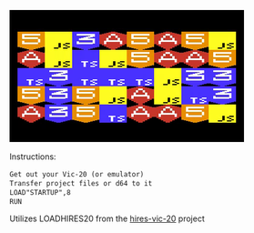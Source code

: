 ![Angular and related icons animated on Commodore Vic-20](https://github.com/davervw/angular-vic20/blob/main/media/angular_vic20.gif?raw=true)

Instructions:

    Get out your Vic-20 (or emulator)
    Transfer project files or d64 to it
    LOAD"STARTUP",8
    RUN

Utilizes LOADHIRES20 from the [hires-vic-20](https://github.com/davervw/hires-vic-20) project